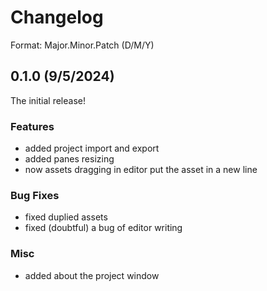 # Changelog

Format: Major.Minor.Patch (D/M/Y)

## 0.1.0 (9/5/2024)
The initial release!

### Features
- added project import and export
- added panes resizing
- now assets dragging in editor put the asset in a new line

### Bug Fixes
- fixed duplied assets
- fixed (doubtful) a bug of editor writing

### Misc
- added about the project window